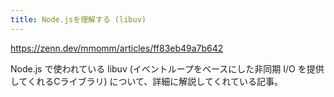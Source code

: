 ```yaml
---
title: Node.jsを理解する (libuv)
---
```


https://zenn.dev/mmomm/articles/ff83eb49a7b642

Node.js で使われている libuv (イベントループをベースにした非同期 I/O を提供してくれるCライブラリ) について、詳細に解説してくれている記事。

